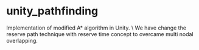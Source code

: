 # unity_pathfinding

Implementation of modified A* algorithm in Unity. \\
We have change the reserve path technique with reserve time concept to overcame multi nodal overlapping.


